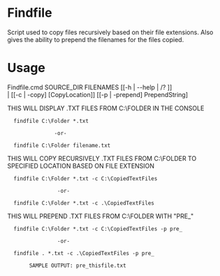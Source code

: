 # Findfile
Script used to copy files recursively based on their file extensions. Also gives the ability to prepend the filenames for the files copied.


# Usage
Findfile.cmd SOURCE_DIR FILENAMES [[-h | --help | /? ]]  
| [[-c | -copy] [CopyLocation]] [[-p | -prepend] PrependString]

THIS WILL DISPLAY .TXT FILES FROM C:\FOLDER IN THE CONSOLE

      findfile C:\Folder *.txt

                   -or-

      findfile C:\Folder filename.txt

THIS WILL COPY RECURSIVELY .TXT FILES FROM C:\FOLDER TO 
SPECIFIED LOCATION BASED ON FILE EXTENSION

      findfile C:\Folder *.txt -c C:\CopiedTextFiles

					-or-

      findfile C:\Folder *.txt -c .\CopiedTextFiles

THIS WILL PREPEND .TXT FILES FROM C:\FOLDER WITH "PRE_"

      findfile C:\Folder *.txt -c C:\CopiedTextFiles -p pre_

					-or-

      findfile . *.txt -c .\CopiedTextFiles -p pre_

           SAMPLE OUTPUT: pre_thisfile.txt
